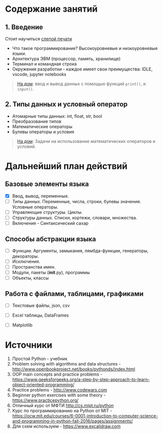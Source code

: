 # Содержание занятий

## 1. Введение
Стоит научиться [слепой печати](https://www.keybr.com)

* Что такое программирование? Высокоуровневые и низкоуровневые языки.
* Архитектура ЭВМ (процессор, память, хранилище)
* Терминал и командная строка
* Окружения разработки - каждое имеет свои преимущества: IDLE, vscode, jupyter notebooks

> [На дом](https://github.com/vvihorev/TinyBootcamp/blob/main/practice/1_input_output.md): ввод и вывод данных с помощью функций `print()`, и `input()`.


## 2. Типы данных и условный оператор
* Атомарные типы данных: int, float, str, bool
* Преобразование типов
* Математические операторы
* Булевы операторы и условия

> [На дом](https://github.com/vvihorev/TinyBootcamp/blob/main/practice/2_datatypes_conditions.md): Задачи на использование математических операторов и условий.


# Дальнейший план действий

## Базовые элементы языка 
-[X] Ввод, вывод, переменные.
-[ ] Типы данных. Переменные, числа, строки, булевы значения. Условные операторы.
-[ ] Управляющие структуры. Циклы.
-[ ] Структуры данных. Списки, кортежи, словари, множества.
-[ ] Включения - Синтаксический сахар

## Способы абстракции языка
-[ ] Функции. Аргументы, замыкания, лямбда-функции, генераторы, декораторы.
-[ ] Исключения.
-[ ] Пространства имен.
-[ ] Модули, пакеты (__init__.py), программы
-[ ] Объекты, классы

## Работа с файлами, таблицами, графиками
-[ ] Текстовые файлы, json, csv
-[ ] Excel таблицы, DataFrames
-[ ] Matplotlib


# Источники 
1. Простой Python - учебник
2. Problem solving with algorithms and data structures - http://www.openbookproject.net/books/pythonds/index.html
3. OOP main concepts and practice problems - https://www.geeksforgeeks.org/a-step-by-step-approach-to-learn-object-oriented-programming/
4. Practice problems - http://www.codewars.com
5. Beginner python exercises with some theory - https://www.practicepython.org/
6. Отличный курс от МФТИ http://cs.mipt.ru/python
7. Курс по программированию на Python от MIT - https://ocw.mit.edu/courses/6-0001-introduction-to-computer-science-and-programming-in-python-fall-2016/pages/assignments/
8. Для схем используем - https://www.excalidraw.com
